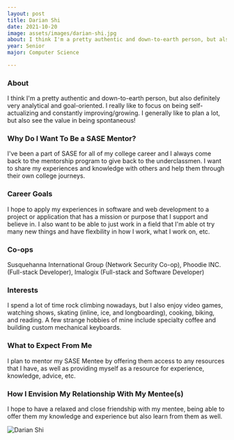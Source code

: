 ```yaml
---
layout: post
title: Darian Shi 
date: 2021-10-20
image: assets/images/darian-shi.jpg
about: I think I'm a pretty authentic and down-to-earth person, but also definitely very analytical and goal-oriented. I really like to focus on being self-actualizing and constantly improving/growing. I generally like to plan a lot, but also see the value in being spontaneous!
year: Senior
major: Computer Science

---
```


### About

I think I'm a pretty authentic and down-to-earth person, but also definitely very analytical and goal-oriented. I really like to focus on being self-actualizing and constantly improving/growing. I generally like to plan a lot, but also see the value in being spontaneous!

### Why Do I Want To Be a SASE Mentor?

I've been a part of SASE for all of my college career and I always come back to the mentorship program to give back to the underclassmen. I want to share my experiences and knowledge with others and help them through their own college journeys.

### Career Goals

I hope to apply my experiences in software and web development to a project or application that has a mission or purpose that I support and believe in. I also want to be able to just work in a field that I'm able ot try many new things and have flexbility in how I work, what I work on, etc.

### Co-ops

Susquehanna International Group (Network Security Co-op), Phoodie INC. (Full-stack Developer), Imalogix (Full-stack and Software Developer)

### Interests

I spend a lot of time rock climbing nowadays, but I also enjoy video games, watching shows, skating (inline, ice, and longboarding), cooking, biking, and reading. A few strange hobbies of mine include specialty coffee and building custom mechanical keyboards.

### What to Expect From Me

I plan to mentor my SASE Mentee by offering them access to any resources that I have, as well as providing myself as a resource for experience, knowledge, advice, etc.

### How I Envision My Relationship With My Mentee(s) 

I hope to have a relaxed and close friendship with my mentee, being able to offer them my knowledge and experience but also learn from them as well.

<div class="text-center my-5">
    <img src="https://sase-drexel.github.io/mentorship-2021/darian-shi.jpg" alt="Darian Shi" class="rounded post-img" />
</div>
